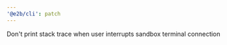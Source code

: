 ```yaml
---
'@e2b/cli': patch
---
```


Don't print stack trace when user interrupts sandbox terminal connection
